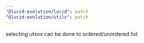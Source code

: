 ```yaml
---
"@lucid-evolution/lucid": patch
"@lucid-evolution/utils": patch
---
```


selecting utxos can be done to ordered/unordered list
